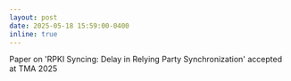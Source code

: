 ```yaml
---
layout: post
date: 2025-05-18 15:59:00-0400
inline: true
---
```


Paper on 'RPKI Syncing: Delay in Relying Party Synchronization' accepted at TMA 2025

